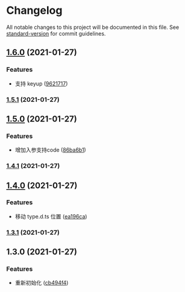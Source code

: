 # Changelog

All notable changes to this project will be documented in this file. See [standard-version](https://github.com/conventional-changelog/standard-version) for commit guidelines.

## [1.6.0](https://github.com/allenlongbaobao/short-cut/compare/v1.5.1...v1.6.0) (2021-01-27)


### Features

* 支持 keyup ([9621717](https://github.com/allenlongbaobao/short-cut/commit/9621717630d9d15c4a58248894d5643314eea283))

### [1.5.1](https://github.com/allenlongbaobao/short-cut/compare/v1.5.0...v1.5.1) (2021-01-27)

## [1.5.0](https://github.com/allenlongbaobao/short-cut/compare/v1.4.1...v1.5.0) (2021-01-27)


### Features

* 增加入参支持code ([86ba6b1](https://github.com/allenlongbaobao/short-cut/commit/86ba6b1550a2808627c50cb4c60cf7461f170742))

### [1.4.1](https://github.com/allenlongbaobao/short-cut/compare/v1.4.0...v1.4.1) (2021-01-27)

## [1.4.0](https://github.com/allenlongbaobao/short-cut/compare/v1.3.1...v1.4.0) (2021-01-27)


### Features

* 移动 type.d.ts 位置 ([ea196ca](https://github.com/allenlongbaobao/short-cut/commit/ea196caf5a9abb729c896b5ba480f5ba3ece67b2))

### [1.3.1](https://github.com/allenlongbaobao/short-cut/compare/v1.3.0...v1.3.1) (2021-01-27)

## 1.3.0 (2021-01-27)


### Features

* 重新初始化 ([cb494f4](https://github.com/allenlongbaobao/short-cut/commit/cb494f4a31d73cc9462c645a9ccd6fa3762f8806))
